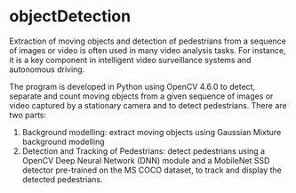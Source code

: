 # objectDetection
Extraction of moving objects and detection of pedestrians from a sequence of images or video is often used 
in many video analysis tasks. For instance, it is a key component in intelligent video surveillance systems
and autonomous driving.

The program is developed in Python using OpenCV 4.6.0 to detect, separate and count moving objects from a given sequence of images or video 
captured by a stationary camera and to detect pedestrians. There are two parts:
1. Background modelling: extract moving objects using Gaussian Mixture background modelling
2. Detection and Tracking of Pedestrians: detect pedestrians using a OpenCV Deep Neural Network (DNN) module and 
a MobileNet SSD detector pre-trained on the MS COCO dataset, to track and display the detected pedestrians.
